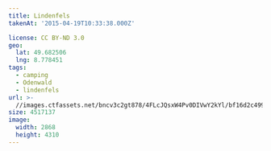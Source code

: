 ```yaml
---
title: Lindenfels
takenAt: '2015-04-19T10:33:38.000Z'

license: CC BY-ND 3.0
geo:
  lat: 49.682506
  lng: 8.778451
tags:
  - camping
  - Odenwald
  - lindenfels
url: >-
  //images.ctfassets.net/bncv3c2gt878/4FLcJQsxW4Pv0DIVwY2kYl/bf16d2c4990ce91e0a634c0803aa33fe/lindenfels_17024279057_o
size: 4517137
image:
  width: 2868
  height: 4310
---
```

